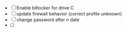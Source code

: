 - [ ] Enable bitlocker for drive C
- [ ] update firewall behavior (correct profile unknown)
- [ ] change password after *n* date
- [ ] 